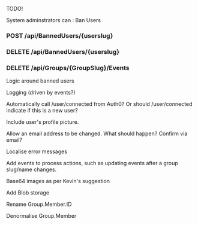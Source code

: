 
TODO!

System adminstrators can :  Ban Users
### POST /api/BannedUsers/{userslug}
### DELETE /api/BannedUsers/{userslug}

### DELETE /api/Groups/{GroupSlug}/Events

Logic around banned users

Logging (driven by events?)

Automatically call /user/connected from Auth0?   Or should /user/connected indicate if this is a new user?

Include user's profile picture.

Allow an email address to be changed.  What should happen?  Confirm via email?

Localise error messages

Add events to process actions,  such as updating events after a group slug/name changes.

Base64 images  as per Kevin's suggestion

Add Blob storage

Rename Group.Member.ID 

Denormalise Group.Member